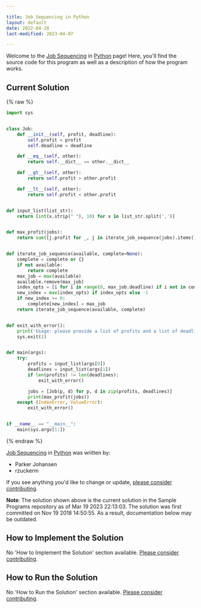 ```yaml
---

title: Job Sequencing in Python
layout: default
date: 2022-04-28
last-modified: 2023-04-07

---
```


Welcome to the [Job Sequencing](https://sampleprograms.io/projects/job-sequencing) in [Python](https://sampleprograms.io/languages/python) page! Here, you'll find the source code for this program as well as a description of how the program works.

## Current Solution

{% raw %}

```python
import sys


class Job:
    def __init__(self, profit, deadline):
        self.profit = profit
        self.deadline = deadline

    def __eq__(self, other):
        return self.__dict__ == other.__dict__

    def __gt__(self, other):
        return self.profit > other.profit

    def __lt__(self, other):
        return self.profit < other.profit


def input_list(list_str):
    return [int(x.strip(" "), 10) for x in list_str.split(',')]


def max_profit(jobs):
    return sum([j.profit for _, j in iterate_job_sequence(jobs).items()])


def iterate_job_sequence(available, complete=None):
    complete = complete or {}
    if not available:
        return complete
    max_job = max(available)
    available.remove(max_job)
    index_opts = [i for i in range(0, max_job.deadline) if i not in complete]
    new_index = max(index_opts) if index_opts else -1
    if new_index >= 0:
        complete[new_index] = max_job
    return iterate_job_sequence(available, complete)


def exit_with_error():
    print('Usage: please provide a list of profits and a list of deadlines')
    sys.exit(1)


def main(args):
    try:
        profits = input_list(args[0])
        deadlines = input_list(args[1])
        if len(profits) != len(deadlines):
            exit_with_error()

        jobs = [Job(p, d) for p, d in zip(profits, deadlines)]
        print(max_profit(jobs))
    except (IndexError, ValueError):
        exit_with_error()


if __name__ == "__main__":
    main(sys.argv[1:])
```

{% endraw %}

[Job Sequencing](https://sampleprograms.io/projects/job-sequencing) in [Python](https://sampleprograms.io/languages/python) was written by:

- Parker Johansen
- rzuckerm

If you see anything you'd like to change or update, [please consider contributing](https://github.com/TheRenegadeCoder/sample-programs).

**Note**: The solution shown above is the current solution in the Sample Programs repository as of Mar 19 2023 22:13:03. The solution was first committed on Nov 19 2018 14:50:55. As a result, documentation below may be outdated.

## How to Implement the Solution

No 'How to Implement the Solution' section available. [Please consider contributing](https://github.com/TheRenegadeCoder/sample-programs-website).

## How to Run the Solution

No 'How to Run the Solution' section available. [Please consider contributing](https://github.com/TheRenegadeCoder/sample-programs-website).